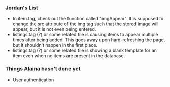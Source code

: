 ### Jordan's List
- In item.tag, check out the function called "imgAppear". It is supposed to change the src attribute of the img tag such that the stored image will appear, but it is not even being entered.
- listings.tag (?) or some related file is causing items to appear multiple times after being added. This goes away upon hard-refreshing the page, but it shouldn't happen in the first place.
- listings.tag (?) or some related file is showing a blank template for an item even when no items are present in the database.

### Things Alaina hasn't done yet
- User authentication
